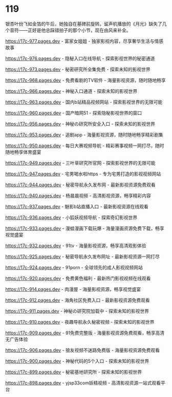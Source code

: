 # 119
银杏叶纷飞如金箔的午后，她独自在墓碑前旋转。留声机播放的《月光》缺失了几个音符——正好是他总踩错拍子的那个小节，现在由风来补全。

https://17c-977.pages.dev - 富家女姐姐 - 独家影视内容，尽享奢华生活与情感故事

https://17c-976.pages.dev - 隐秘入口在线导航 - 探索影视世界的秘密通道

https://17c-973.pages.dev - 秘密研究所全集免费 - 探索未知的影视世界

https://17c-968.pages.dev - 免费看剧的TV软件 - 海量影视资源，随时随地畅享

https://17c-966.pages.dev - 神秘入口通道 - 探索未知的影视世界

https://17c-963.pages.dev - 国内b站精品视频网站 - 探索影视世界的无限可能

https://17c-960.pages.dev - 国产暗网51 - 探索隐秘影视世界的窗口

https://17c-956.pages.dev - 神秘の研究所安全入口 - 探索未知的影视世界

https://17c-953.pages.dev - 追剧app - 海量影视资源，随时随地畅享精彩剧集

https://17c-950.pages.dev - 每日大赛视频导航 - 精彩赛事视频一网打尽，随时随地畅享体育盛宴

https://17c-949.pages.dev - 三叶草研究所官网 - 探索影视世界的无限可能

https://17c-947.pages.dev - 宅男喝水啦https - 专为宅男打造的影视视频网站

https://17c-944.pages.dev - 秘密导航永久发布网 - 最新影视资源免费观看

https://17c-940.pages.dev - 杨晨晨视频 - 高清影视资源，畅享精彩内容

https://17c-937.pages.dev - 魅影b站直播入口 - 最新影视资源在线观看

https://17c-936.pages.dev - 小狐妖视频导航 - 探索奇幻影视世界

https://17c-933.pages.dev - 漫蛙漫画下载玩爆 - 海量漫画资源免费下载，畅享视觉盛宴

https://17c-932.pages.dev - 91tv - 海量影视资源，畅享高清观影体验

https://17c-925.pages.dev - 秘密导航永久发布网址 - 最新影视资源一网打尽

https://17c-924.pages.dev - 91porn - 全球领先的成人影视视频网站

https://17c-920.pages.dev - 免费黄色福利 - 最新热门影视视频在线观看

https://17c-914.pages.dev - 肉漫屋 - 海量影视资源，畅享视觉盛宴

https://17c-912.pages.dev - 海角社区免费入口 - 最新影视资源免费观看

https://17c-911.pages.dev - 神秘の研究院加载中 - 探索未知的影视世界

https://17c-910.pages.dev - 夜趣导航永久秘密视频 - 探索未知的影视世界

https://17c-909.pages.dev - 91免费完整版 - 海量影视资源免费观看，畅享高清无广告体验

https://17c-906.pages.dev - 狼友视频不迷路免费版 - 海量影视资源免费观看

https://17c-900.pages.dev - 神秘代码的5个入口 - 探索未知的影视世界

https://17c-899.pages.dev - 秘密基地研究所 - 探索未知的影视世界

https://17c-898.pages.dev - yjsp33com妖精视频 - 高清影视资源一站式观看平台
